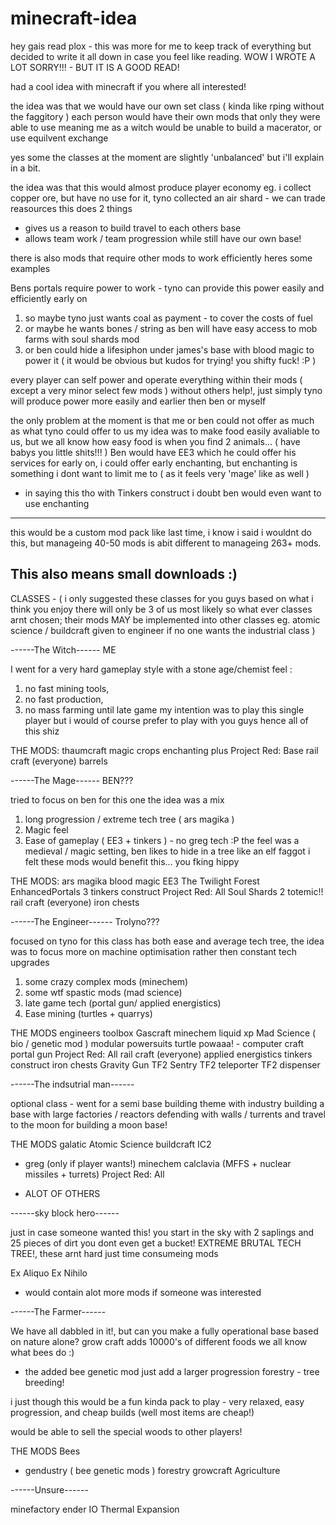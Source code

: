 minecraft-idea
==============

hey gais read plox - 
this was more for me to keep track of everything but decided to write it all down in case you feel
like reading. WOW I WROTE A LOT SORRY!!! - BUT IT IS A GOOD READ!

had a cool idea with minecraft if you where all interested!

the idea was that we would have our own set class ( kinda like rping without the faggitory )
each person would have their own mods that only they were able to use
meaning me as a witch would be unable to build a macerator, or use equilvent exchange


yes some the classes at the moment are slightly 'unbalanced' but i'll explain in a bit.


the idea was that this would almost produce player economy eg.
i collect copper ore, but have no use for it, tyno collected an air shard - we can trade reasources this does 2 things
- gives us a reason to build travel to each others base
- allows team work / team progression while still have our own base!

there is also mods that require other mods to work efficiently heres some examples

Bens portals require power to work - tyno can provide this power easily and efficiently early on
1. so maybe tyno just wants coal as payment - to cover the costs of fuel
2. or maybe he wants bones / string as ben will have easy access to mob farms with soul shards mod
3. or ben could hide a lifesiphon under james's base with blood magic to power it 
( it would be obvious but kudos for trying! you shifty fuck! :P )

every player can self power and operate everything within their mods 
( except a very minor select few mods ) without others help!, 
just simply tyno will produce power more easily and earlier then ben or myself


the only problem at the moment is that me or ben could not offer as much as what tyno could offer to us
my idea was to make food easily avaliable to us, but we all know how easy food is when you find 2 animals... 
( have babys you little shits!!! )
Ben would have EE3 which he could offer his services for early on, i could offer early enchanting, 
but enchanting is something i dont want to limit me to ( as it feels very 'mage' like as well )
- in saying this tho with Tinkers construct i doubt ben would even want to use enchanting


---------------------------------------------------------------------------------------------------------------
this would be a custom mod pack like last time, i know i said i wouldnt do this, 
but manageing 40-50 mods is abit different to manageing 263+ mods.

This also means small downloads :)
---------------------------------------------------------------------------------------------------------------

CLASSES - 
( i only suggested these classes for you guys based on what i think you enjoy
there will only be 3 of us most likely so what ever classes arnt chosen; their mods MAY be implemented into other classes
eg. atomic science / buildcraft given to engineer if no one wants the industrial class )



------The Witch------ ME

I went for a very hard gameplay style with a stone age/chemist feel : 
1. no fast mining tools, 
2. no fast production,
3. no mass farming until late game
my intention was to play this single player but i would of course prefer to play with you guys
hence all of this shiz

THE MODS:
thaumcraft
magic crops
enchanting plus
Project Red: Base
rail craft (everyone)
barrels

------The Mage------ BEN???

tried to focus on ben for this one
the idea was a mix 
1. long progression / extreme tech tree ( ars magika  )
2. Magic feel
3. Ease of gameplay ( EE3 + tinkers ) - no greg tech :P
the feel was a medieval / magic setting, ben likes to hide in a tree like an elf faggot
i felt these mods would benefit this... you fking hippy

THE MODS:
ars magika
blood magic
EE3
The Twilight Forest
EnhancedPortals 3
tinkers construct
Project Red: All
Soul Shards 2
totemic!!
rail craft (everyone)
iron chests 

------The Engineer------ Trolyno???

focused on tyno for this class
has both ease and average tech tree, 
the idea was to focus more on machine optimisation rather then constant tech upgrades
1. some crazy complex mods (minechem)
2. some wtf spastic mods (mad science)
3. late game tech (portal gun/ applied energistics)
4. Ease mining (turtles + quarrys)


THE MODS
engineers toolbox
Gascraft
minechem
liquid xp
Mad Science ( bio / genetic mod )
modular powersuits
turtle powaaa! - computer craft
portal gun
Project Red: All
rail craft (everyone)
applied energistics
tinkers construct
iron chests
Gravity Gun
TF2 Sentry
TF2 teleporter
TF2 dispenser


------The indsutrial man------

optional class - 
went for a semi base building theme with industry 
building a base with large factories / reactors
defending with walls / turrents
and travel to the moon for building a moon base!

THE MODS
galatic
Atomic Science
buildcraft
IC2
 - greg (only if player wants!)
minechem
calclavia (MFFS + nuclear missiles + turrets)
Project Red: All
+ ALOT OF OTHERS

------sky block hero------

just in case someone wanted this!
you start in the sky with 2 saplings and 25 pieces of dirt
you dont even get a bucket!
EXTREME BRUTAL TECH TREE!, these arnt hard just time consumeing mods

Ex Aliquo
Ex Nihilo
+ would contain alot more mods if someone was interested


------The Farmer------

We have all dabbled in it!, but can you make a fully operational base based on nature alone?
grow craft adds 10000's of different foods
we all know what bees do :)
 - the added bee genetic mod just add a larger progression
forestry - tree breeding!

i just though this would be a fun kinda pack to play - very relaxed, easy progression, and cheap builds 
(well most items are cheap!)

would be able to sell the special woods to other players!

THE MODS
Bees
 - gendustry ( bee genetic mods )
forestry
growcraft
Agriculture

------Unsure------

minefactory
ender IO
Thermal Expansion
